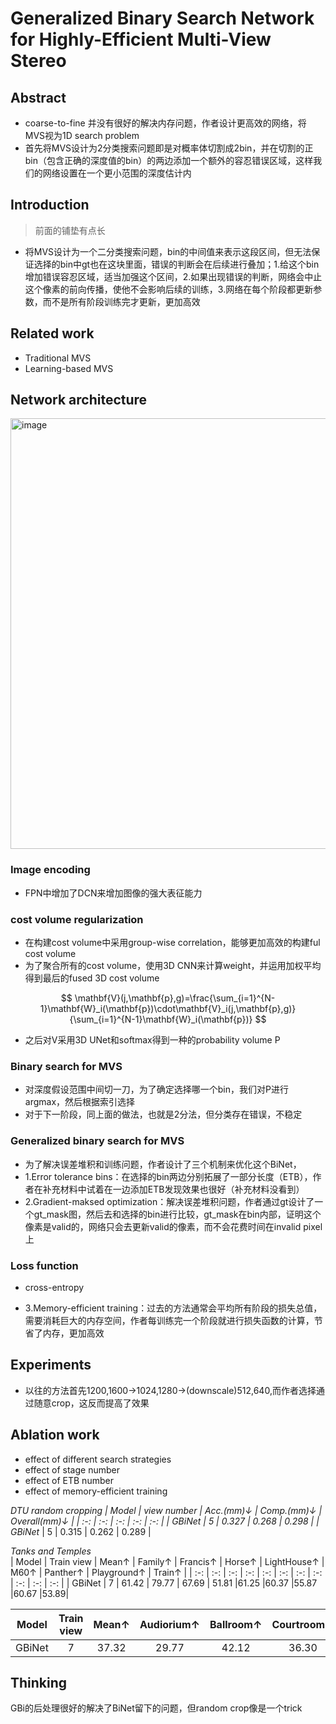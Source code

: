# Generalized Binary Search Network for Highly-Efficient Multi-View Stereo

## Abstract
- coarse-to-fine 并没有很好的解决内存问题，作者设计更高效的网络，将MVS视为1D search problem
- 首先将MVS设计为2分类搜索问题即是对概率体切割成2bin，并在切割的正bin（包含正确的深度值的bin）的两边添加一个额外的容忍错误区域，这样我们的网络设置在一个更小范围的深度估计内
 
## Introduction
> 前面的铺垫有点长
- 将MVS设计为一个二分类搜索问题，bin的中间值来表示这段区间，但无法保证选择的bin中gt也在这块里面，错误的判断会在后续进行叠加；1.给这个bin增加错误容忍区域，适当加强这个区间，2.如果出现错误的判断，网络会中止这个像素的前向传播，使他不会影响后续的训练，3.网络在每个阶段都更新参数，而不是所有阶段训练完才更新，更加高效

## Related work
- Traditional MVS
- Learning-based MVS

## Network architecture

<img width="689" alt="image" src="https://github.com/elleryw0518/MVS/assets/101634608/66d81089-a495-453b-bef7-02eb4ca8e354">

### Image encoding

- FPN中增加了DCN来增加图像的强大表征能力

### cost volume regularization
- 在构建cost volume中采用group-wise correlation，能够更加高效的构建ful cost volume
- 为了聚合所有的cost volume，使用3D CNN来计算weight，并运用加权平均得到最后的fused 3D cost volume

$$
\mathbf{V}(j,\mathbf{p},g)=\frac{\sum_{i=1}^{N-1}\mathbf{W}_i(\mathbf{p})\cdot\mathbf{V}_i(j,\mathbf{p},g)}{\sum_{i=1}^{N-1}\mathbf{W}_i(\mathbf{p})} 
$$

- 之后对V采用3D UNet和softmax得到一种的probability volume P

### Binary search for MVS

- 对深度假设范围中间切一刀，为了确定选择哪一个bin，我们对P进行argmax，然后根据索引选择
- 对于下一阶段，同上面的做法，也就是2分法，但分类存在错误，不稳定
  
### Generalized binary search for MVS

- 为了解决误差堆积和训练问题，作者设计了三个机制来优化这个BiNet，
- 1.Error tolerance bins：在选择的bin两边分别拓展了一部分长度（ETB），作者在补充材料中试着在一边添加ETB发现效果也很好（补充材料没看到）
- 2.Gradient-maksed optimization：解决误差堆积问题，作者通过gt设计了一个gt_mask图，然后去和选择的bin进行比较，gt_mask在bin内部，证明这个像素是valid的，网络只会去更新valid的像素，而不会花费时间在invalid pixel上
### Loss function
- cross-entropy

- 3.Memory-efficient training：过去的方法通常会平均所有阶段的损失总值，需要消耗巨大的内存空间，作者每训练完一个阶段就进行损失函数的计算，节省了内存，更加高效


## Experiments
- 以往的方法首先1200,1600->1024,1280->(downscale)512,640,而作者选择通过随意crop，这反而提高了效果

## Ablation work
- effect of different search strategies
- effect of stage number
- effect of ETB number
- effect of memory-efficient training

*DTU*   *random cropping
| Model | view number | Acc.(mm)↓ | Comp.(mm)↓ | Overall(mm)↓ |
| :-: | :-: | :-: | :-: | :-: |
| GBiNet | 5 | 0.327 | 0.268 | 0.298 |
| GBiNet* | 5 | 0.315 | 0.262 | 0.289 |


*Tanks and Temples*  
| Model | Train view | Mean↑ | Family↑ | Francis↑ | Horse↑ | LightHouse↑ | M60↑ | Panther↑ | Playground↑ | Train↑ |
| :-: | :-: | :-: | :-: | :-: | :-: | :-: | :-: | :-: | :-: | :-: |
| GBiNet | 7 | 61.42 | 79.77 | 67.69 | 51.81 |61.25 |60.37 |55.87 |60.67 |53.89|

| Model | Train view | Mean↑ | Audiorium↑ | Ballroom↑ | Courtroom↑ | Museum↑ | Palace↑ | Temple↑ |
| :-: | :-: | :-: | :-: | :-: | :-: | :-: | :-: | :-: |
| GBiNet | 7 | 37.32 | 29.77 | 42.12 | 36.30 | 47.69 | 31.11 | 36.93 |

## Thinking
GBi的后处理很好的解决了BiNet留下的问题，但random crop像是一个trick
